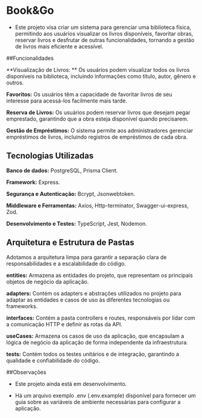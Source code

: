 # Book&Go
- Este projeto visa criar um sistema para gerenciar uma biblioteca física, permitindo aos usuários visualizar os livros disponíveis, favoritar obras, reservar livros e desfrutar de outras funcionalidades, tornando a gestão de livros mais eficiente e acessível.

##Funcionalidades

**Visualização de Livros: ** Os usuários podem visualizar todos os livros disponíveis na biblioteca, incluindo informações como título, autor, gênero e outros.

**Favoritos:** Os usuários têm a capacidade de favoritar livros de seu interesse para acessá-los facilmente mais tarde.

**Reserva de Livros:** Os usuários podem reservar livros que desejam pegar emprestado, garantindo que a obra esteja disponível quando precisarem.

**Gestão de Empréstimos:** O sistema permite aos administradores gerenciar empréstimos de livros, incluindo registros de empréstimos de cada obra.


## Tecnologias Utilizadas

**Banco de dados:** PostgreSQL, Prisma Client.

**Framework:** Express.

**Segurança e Autenticação:** Bcrypt, Jsonwebtoken.

**Middleware e Ferramentas:** Axios, Http-terminator, Swagger-ui-express, Zod.

**Desenvolvimento e Testes:** TypeScript, Jest, Nodemon.

## Arquitetura e Estrutura de Pastas
Adotamos a arquitetura limpa para garantir a separação clara de responsabilidades e a escalabilidade do código. 

**entities:** Armazena as entidades do projeto, que representam os principais objetos de negócio da aplicação.

**adapters:** Contém os adapters e abstrações utilizados no projeto para adaptar as entidades e casos de uso às diferentes tecnologias ou frameworks.

**interfaces:** Contém a pasta controllers e routes, responsáveis por lidar com a comunicação HTTP e definir as rotas da API.

**useCases:** Armazena os casos de uso da aplicação, que encapsulam a lógica de negócio da aplicação de forma independente da infraestrutura.

**tests:** Contém todos os testes unitários e de integração, garantindo a qualidade e confiabilidade do código.

##Observações
- Este projeto ainda está em desenvolvimento. 

- Há um arquivo exemplo .env (.env.example) disponível para fornecer um guia sobre as variáveis de ambiente necessárias para configurar a aplicação.


